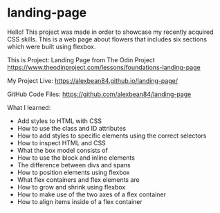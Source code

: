 # landing-page
Hello! This project was made in order to showcase my recently acquired
CSS skills. This is a web page about flowers that includes six sections which
were built using flexbox.

This is Project: Landing Page from The Odin Project https://www.theodinproject.com/lessons/foundations-landing-page

My Project Live: https://alexbean84.github.io/landing-page/

GitHub Code Files: https://github.com/alexbean84/landing-page

What I learned:
- Add styles to HTML with CSS
- How to use the class and ID attributes
- How to add styles to specific elements using the correct selectors
- How to inspect HTML and CSS
- What the box model consists of
- How to use the block and inline elements
- The difference between divs and spans
- How to position elements using flexbox
- What flex containers and flex elements are
- How to grow and shrink using flexbox
- How to make use of the two axes of a flex container
- How to align items inside of a flex container
